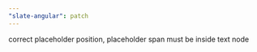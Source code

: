 ```yaml
---
"slate-angular": patch
---
```


correct placeholder position, placeholder span must be inside text node
